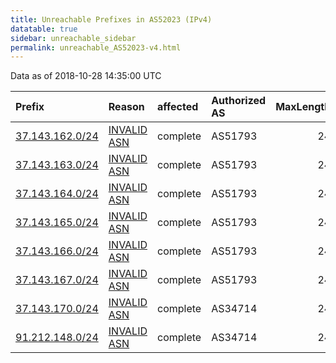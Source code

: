```yaml
---
title: Unreachable Prefixes in AS52023 (IPv4)
datatable: true
sidebar: unreachable_sidebar
permalink: unreachable_AS52023-v4.html
---
```


Data as of 2018-10-28 14:35:00 UTC


<div class="datatable-begin"></div>

| Prefix                                                   | Reason                                                                                                 | affected   | Authorized AS   |   MaxLength | Anchor                                         |   unreachable /24s |
|:---------------------------------------------------------|:-------------------------------------------------------------------------------------------------------|:-----------|:----------------|------------:|:-----------------------------------------------|-------------------:|
| [37.143.162.0/24](https://stat.ripe.net/37.143.162.0/24) | [INVALID ASN](https://rpki-validator.ripe.net/announcement-preview?asn=AS52023&prefix=37.143.162.0/24) | complete   | AS51793         |          24 | [RIPE](unreachable_RIPE_NCC_RPKI_Root-v4.html) |                  1 |
| [37.143.163.0/24](https://stat.ripe.net/37.143.163.0/24) | [INVALID ASN](https://rpki-validator.ripe.net/announcement-preview?asn=AS52023&prefix=37.143.163.0/24) | complete   | AS51793         |          24 | [RIPE](unreachable_RIPE_NCC_RPKI_Root-v4.html) |                  1 |
| [37.143.164.0/24](https://stat.ripe.net/37.143.164.0/24) | [INVALID ASN](https://rpki-validator.ripe.net/announcement-preview?asn=AS52023&prefix=37.143.164.0/24) | complete   | AS51793         |          24 | [RIPE](unreachable_RIPE_NCC_RPKI_Root-v4.html) |                  1 |
| [37.143.165.0/24](https://stat.ripe.net/37.143.165.0/24) | [INVALID ASN](https://rpki-validator.ripe.net/announcement-preview?asn=AS52023&prefix=37.143.165.0/24) | complete   | AS51793         |          24 | [RIPE](unreachable_RIPE_NCC_RPKI_Root-v4.html) |                  1 |
| [37.143.166.0/24](https://stat.ripe.net/37.143.166.0/24) | [INVALID ASN](https://rpki-validator.ripe.net/announcement-preview?asn=AS52023&prefix=37.143.166.0/24) | complete   | AS51793         |          24 | [RIPE](unreachable_RIPE_NCC_RPKI_Root-v4.html) |                  1 |
| [37.143.167.0/24](https://stat.ripe.net/37.143.167.0/24) | [INVALID ASN](https://rpki-validator.ripe.net/announcement-preview?asn=AS52023&prefix=37.143.167.0/24) | complete   | AS51793         |          24 | [RIPE](unreachable_RIPE_NCC_RPKI_Root-v4.html) |                  1 |
| [37.143.170.0/24](https://stat.ripe.net/37.143.170.0/24) | [INVALID ASN](https://rpki-validator.ripe.net/announcement-preview?asn=AS52023&prefix=37.143.170.0/24) | complete   | AS34714         |          24 | [RIPE](unreachable_RIPE_NCC_RPKI_Root-v4.html) |                  1 |
| [91.212.148.0/24](https://stat.ripe.net/91.212.148.0/24) | [INVALID ASN](https://rpki-validator.ripe.net/announcement-preview?asn=AS52023&prefix=91.212.148.0/24) | complete   | AS34714         |          24 | [RIPE](unreachable_RIPE_NCC_RPKI_Root-v4.html) |                  1 |

<div class="datatable-end"></div>